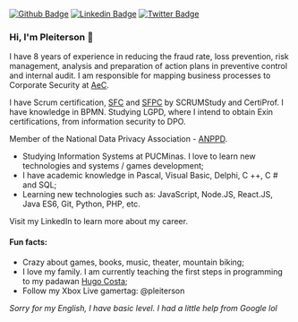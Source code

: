 [![Github Badge](https://img.shields.io/badge/-Github-000?style=flat-square&logo=Github&logoColor=white&link=https://github.com/leticiacamposs2)](https://github.com/Pleiterson)
[![Linkedin Badge](https://img.shields.io/badge/-LinkedIn-blue?style=flat-square&logo=Linkedin&logoColor=white&link=https://www.linkedin.com/in/leticiacamposs/)](https://www.linkedin.com/in/pleiterson/)
[![Twitter Badge](https://img.shields.io/badge/-Twitter-1ca0f1?style=flat-square&labelColor=1ca0f1&logo=twitter&logoColor=white&link=https://twitter.com/leehcamposs2)](https://twitter.com/pleiterson)
### Hi, I'm Pleiterson 👋

I have 8 years of experience in reducing the fraud rate, loss prevention, risk management, analysis and preparation of action plans in preventive control and internal audit. I am responsible for mapping business processes to Corporate Security at [AeC](https://www.aec.com.br/).

I have Scrum certification, [SFC](https://c46e136a583f7e334124-ac22991740ab4ff17e21daf2ed577041.ssl.cf1.rackcdn.com/Certificate/ScrumFundamentalsCertified-PleitersonAmorim-779075.pdf) and [SFPC](https://certiprof.com/pages/successful-candidates-register) by SCRUMStudy and CertiProf. I have knowledge in BPMN. Studying LGPD, where I intend to obtain Exin certifications, from information security to DPO.

Member of the National Data Privacy Association - [ANPPD](https://anppd.org/).

- Studying Information Systems at PUCMinas. I love to learn new technologies and systems / games development;
- I have academic knowledge in Pascal, Visual Basic, Delphi, C ++, C # and SQL;
- Learning new technologies such as: JavaScript, Node.JS, React.JS, Java ES6, Git, Python, PHP, etc.

Visit my LinkedIn to learn more about my career.


#### Fun facts:
- Crazy about games, books, music, theater, mountain biking;
- I love my family. I am currently teaching the first steps in programming to my padawan [Hugo Costa](https://github.com/hugocsantos);
- Follow my Xbox Live gamertag: @pleiterson

*Sorry for my English, I have basic level. I had a little help from Google lol*
<!--
**Pleiterson/Pleiterson** is a ✨ _special_ ✨ repository because its `README.md` (this file) appears on your GitHub profile.

Here are some ideas to get you started:

- 🔭 I’m currently working on ...
- 🌱 I’m currently learning ...
- 👯 I’m looking to collaborate on ...
- 🤔 I’m looking for help with ...
- 💬 Ask me about ...
- 📫 How to reach me: ...
- 😄 Pronouns: ...
-->
